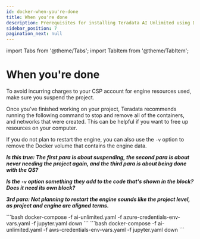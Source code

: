 ```yaml
---
id: docker-when-you're-done
title: When you're done
description: Prerequisites for installing Teradata AI Unlimited using Docker.
sidebar_position: 7
pagination_next: null
---
```

import Tabs from '@theme/Tabs';
import TabItem from '@theme/TabItem';

# When you're done

To avoid incurring charges to your CSP account for engine resources used, make sure you suspend the project.

Once you’ve finished working on your project, Teradata recommends running the following command to stop and remove all of the containers, and networks that were created. This can be helpful if you want to free up resources on your computer. 

If you do not plan to restart the engine, you can also use the `-v` option to remove the Docker volume that contains the engine data.

***Is this true: The first para is about suspending, the second para is about never needing the project again, and the third para is about being done with the QS?***

***Is the `-v` option something they add to the code that's shown in the block? Does it need its own block?***

***3rd para: Not planning to restart the engine sounds like the project level, as project and engine are aligned terms.***

<Tabs>
<TabItem value="aws" label="AWS">
  ```bash 
docker-compose -f ai-unlimited.yaml -f azure-credentials-env-vars.yaml -f jupyter.yaml down
  ```
</TabItem>

<TabItem value="azure" label="Azure">
 ```bash
docker-compose -f ai-unlimited.yaml -f aws-credentials-env-vars.yaml -f jupyter.yaml down
  ```
</TabItem>
</Tabs> 



